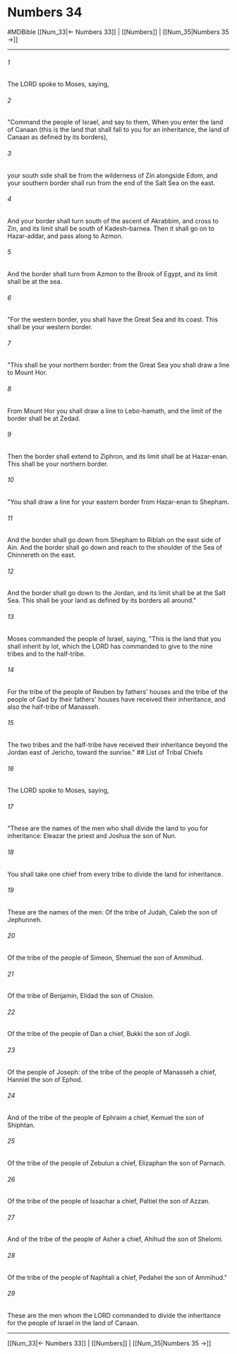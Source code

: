 # Numbers 34
#MDBible
[[Num_33|← Numbers 33]] | [[Numbers]] | [[Num_35|Numbers 35 →]]

***

###### 1 

The LORD spoke to Moses, saying, 

###### 2 

"Command the people of Israel, and say to them, When you enter the land of Canaan (this is the land that shall fall to you for an inheritance, the land of Canaan as defined by its borders), 

###### 3 

your south side shall be from the wilderness of Zin alongside Edom, and your southern border shall run from the end of the Salt Sea on the east. 

###### 4 

And your border shall turn south of the ascent of Akrabbim, and cross to Zin, and its limit shall be south of Kadesh-barnea. Then it shall go on to Hazar-addar, and pass along to Azmon. 

###### 5 

And the border shall turn from Azmon to the Brook of Egypt, and its limit shall be at the sea. 

###### 6 

"For the western border, you shall have the Great Sea and its coast. This shall be your western border. 

###### 7 

"This shall be your northern border: from the Great Sea you shall draw a line to Mount Hor. 

###### 8 

From Mount Hor you shall draw a line to Lebo-hamath, and the limit of the border shall be at Zedad. 

###### 9 

Then the border shall extend to Ziphron, and its limit shall be at Hazar-enan. This shall be your northern border. 

###### 10 

"You shall draw a line for your eastern border from Hazar-enan to Shepham. 

###### 11 

And the border shall go down from Shepham to Riblah on the east side of Ain. And the border shall go down and reach to the shoulder of the Sea of Chinnereth on the east. 

###### 12 

And the border shall go down to the Jordan, and its limit shall be at the Salt Sea. This shall be your land as defined by its borders all around." 

###### 13 

Moses commanded the people of Israel, saying, "This is the land that you shall inherit by lot, which the LORD has commanded to give to the nine tribes and to the half-tribe. 

###### 14 

For the tribe of the people of Reuben by fathers' houses and the tribe of the people of Gad by their fathers' houses have received their inheritance, and also the half-tribe of Manasseh. 

###### 15 

The two tribes and the half-tribe have received their inheritance beyond the Jordan east of Jericho, toward the sunrise." ## List of Tribal Chiefs 

###### 16 

The LORD spoke to Moses, saying, 

###### 17 

"These are the names of the men who shall divide the land to you for inheritance: Eleazar the priest and Joshua the son of Nun. 

###### 18 

You shall take one chief from every tribe to divide the land for inheritance. 

###### 19 

These are the names of the men: Of the tribe of Judah, Caleb the son of Jephunneh. 

###### 20 

Of the tribe of the people of Simeon, Shemuel the son of Ammihud. 

###### 21 

Of the tribe of Benjamin, Elidad the son of Chislon. 

###### 22 

Of the tribe of the people of Dan a chief, Bukki the son of Jogli. 

###### 23 

Of the people of Joseph: of the tribe of the people of Manasseh a chief, Hanniel the son of Ephod. 

###### 24 

And of the tribe of the people of Ephraim a chief, Kemuel the son of Shiphtan. 

###### 25 

Of the tribe of the people of Zebulun a chief, Elizaphan the son of Parnach. 

###### 26 

Of the tribe of the people of Issachar a chief, Paltiel the son of Azzan. 

###### 27 

And of the tribe of the people of Asher a chief, Ahihud the son of Shelomi. 

###### 28 

Of the tribe of the people of Naphtali a chief, Pedahel the son of Ammihud." 

###### 29 

These are the men whom the LORD commanded to divide the inheritance for the people of Israel in the land of Canaan. 

***

[[Num_33|← Numbers 33]] | [[Numbers]] | [[Num_35|Numbers 35 →]]
